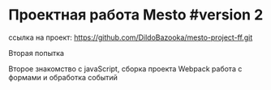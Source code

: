 # Проектная работа Mesto #version 2

ссылка на проект: https://github.com/DildoBazooka/mesto-project-ff.git

Вторая попытка

Второе знакомство с javaScript, сборка проекта Webpack работа с формами и обработка событий

